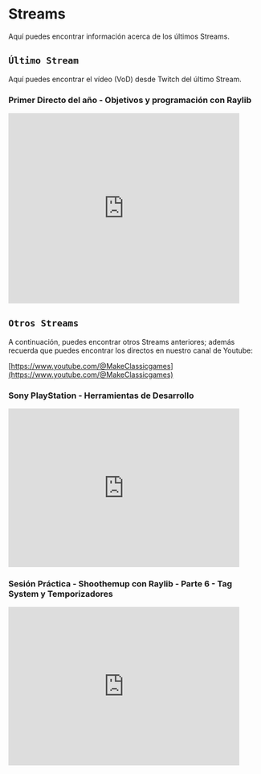 # Streams

Aquí puedes encontrar información acerca de los últimos Streams.

## ```Último Stream```

Aquí puedes encontrar el vídeo (VoD) desde Twitch del último Stream.

### Primer Directo del año - Objetivos y programación con Raylib

<iframe src="https://player.twitch.tv/?video=2349427175&parent=makeclassicgames.dev" frameborder="0" allowfullscreen="true" scrolling="no" height="378" width="460"></iframe>

<p></p>

## ```Otros Streams```

A continuación, puedes encontrar otros Streams anteriores; además recuerda que puedes encontrar los directos en nuestro canal de Youtube:

[https://www.youtube.com/@MakeClassicgames](https://www.youtube.com/@MakeClassicgames)

<p></p>

### Sony PlayStation - Herramientas de Desarrollo

<iframe width="460" height="315" src="https://www.youtube.com/embed/yvP3Xb3k2Sw?si=S1ZlleGCVSeXl9ph" title="YouTube video player" frameborder="0" allow="accelerometer; autoplay; clipboard-write; encrypted-media; gyroscope; picture-in-picture; web-share" referrerpolicy="strict-origin-when-cross-origin" allowfullscreen></iframe><p></p>

### Sesión Práctica - Shoothemup con Raylib - Parte 6 - Tag System y Temporizadores

<iframe width="460" height="315" src="https://www.youtube.com/embed/LIh7bJ7XZyc?si=JSzx-vRwZNGhNmCp" title="YouTube video player" frameborder="0" allow="accelerometer; autoplay; clipboard-write; encrypted-media; gyroscope; picture-in-picture; web-share" referrerpolicy="strict-origin-when-cross-origin" allowfullscreen></iframe>